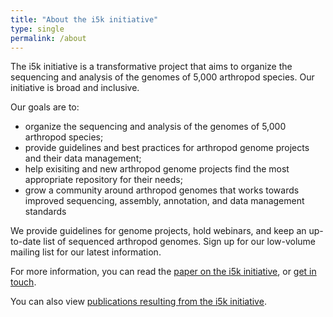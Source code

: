 ```yaml
---
title: "About the i5k initiative"
type: single
permalink: /about
---
```

The i5k initiative is a transformative project that aims to organize the sequencing and analysis of the genomes of 5,000 arthropod species. Our initiative is broad and inclusive.

Our goals are to:

* organize the sequencing and analysis of the genomes of 5,000 arthropod species;
* provide guidelines and best practices for arthropod genome projects and their data management;
* help exisiting and new arthropod genome projects find the most appropriate repository for their needs;
* grow a community around arthropod genomes that works towards improved sequencing, assembly, annotation, and data management standards

We provide guidelines for genome projects, hold webinars, and keep an up-to-date list of sequenced arthropod genomes. Sign up for our low-volume mailing list for our latest information.

For more information, you can read the [paper on the i5k initiative](http://jhered.oxfordjournals.org/content/104/5/595.short), or [get in touch](_pages/contact).

You can also view [publications resulting from the i5k initiative](/publications).
